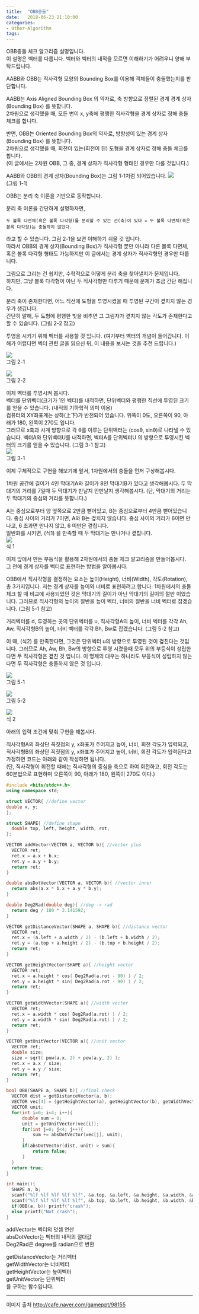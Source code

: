 ```yaml
---
title:  "OBB충돌"
date:   2018-06-23 21:10:00
categories:
- Other-Algorithm
tags:
---
```


OBB충돌 체크 알고리즘 설명입니다.<br>
이 설명은 벡터를 다룹니다. 벡터와 벡터의 내적을 모르면 이해하기가 어려우니 양해 부탁드립니다.<br>

AABB와 OBB는 직사각형 모양의 Bounding Box를 이용해 객체들이 충돌했는지를 판단합니다.<br>

AABB는 Axis Aligned Bounding Box 의 약자로, 축 방향으로 정렬된 경계 경계 상자(Bounding Box) 를 뜻합니다.<br>
2차원으로 생각했을 때, 모든 변이 x, y축에 평행한 직사각형을 경계 상자로 정해 충돌 체크를 합니다.

반면, OBB는 Oriented Bounding Box의 약자로, 방향성이 있는 경계 상자(Bounding Box) 를 뜻합니다.<br>
2차원으로 생각했을 때, 회전이 있는(회전이 된) 도형을 경계 상자로 정해 충돌 체크를 합니다.<br>
(이 글에서는 2차원 OBB, 그 중, 경계 상자가 직사각형 형태인 경우만 다룰 것입니다.)

AABB와 OBB의 경계 상자(Bounding Box)는 그림 1-1처럼 되어있습니다.
<img src = "blob:https://imgur.com/d07a10df-7702-4465-b54b-46b6b5344abb"><br>
(그림 1-1)

OBB는 분리 축 이론을 기반으로 동작합니다.

분리 축 이론을 간단하게 설명하자면,<br>
```
두 볼록 다면체(혹은 볼록 다각형)를 분리할 수 있는 선(축)이 있다 ⇔ 두 볼록 다면체(혹은 볼록 다각형)는 충돌하지 않았다.
```
라고 할 수 있습니다. 그림 2-1을 보면 이해하기 쉬울 것 입니다.<br>
따라서 OBB의 경계 상자(Bounding Box)가 직사각형 뿐만 아니라 다른 볼록 다면체, 혹은 볼록 다각형 형태도 가능하지만 이 글에서는 경계 상자가 직사각형인 경우만 다룹니다.<br>

그림으로 그리는 건 쉽지만, 수학적으로 어떻게 분리 축을 찾아낼지가 문제입니다.<br>
하지만, 그냥 볼록 다각형이 아닌 두 직사각형만 다루기 때문에 문제가 조금 간단 해집니다.<br>

분리 축이 존재한다면, 어느 직선에 도형을 투영시켰을 때 투영된 구간이 곂치지 않는 경우가 생깁니다.<br>
간단히 말해, 두 도형에 평행한 빛을 비추면 그 그림자가 곂치지 않는 각도가 존재한다고 할 수 있습니다. (그림 2-2 참고)<br>

투영을 시키기 위해 벡터를 사용할 것 입니다. (여기부터 벡터의 개념이 들어갑니다. 이해가 어렵다면 벡터 관련 글을 읽으신 뒤, 이 내용을 보시는 것을 추천 드립니다.)

<img src = "https://i.imgur.com/fzPjORr.png"><br>
그림 2-1

<img src = "https://i.imgur.com/C7i9obX.png"><br>
그림 2-2

이제 벡터를 투영시켜 봅시다.<br>
벡터를 단위벡터(크기가 1인 벡터)를 내적하면, 단위벡터와 평행한 직선에 투영된 크기를 얻을 수 있습니다. (내적의 기하학적 의미 이용)<br>
컴퓨터의 XY좌표계는 상하(上下)가 반전되어 있습니다. 위쪽이 0도, 오른쪽이 90, 아래가 180, 왼쪽이 270도 입니다.<br>
그러므로 x축과 시계 방향으로 각 θ를 이루는 단위벡터는 (cosθ, sinθ)로 나타낼 수 있습니다. 벡터A와 단위벡터U를 내적하면, 벡터A를 단위벡터U 의 방향으로 투영시킨 벡터의 크기를 얻을 수 있습니다. (그림 3-1 참고)<br>
<img src = "https://i.imgur.com/pc3mP7a.png"><br>
그림 3-1

이제 구체적으로 구현을 해보기에 앞서, 1차원에서의 충돌을 먼저 구상해봅시다.<br>

1차원 공간에 길이가 4인 막대기A와 길이가 8인 막대기B가 있다고 생각해봅시다. 두 막대기의 거리를 7일때 두 막대기가 만날지 안만날지 생각해봅시다. (단, 막대기의 거리는 두 막대기의 중심의 거리를 뜻합니다.)<br>

A는 중심으로부터 양 옆쪽으로 2만큼 뻗어있고, B는 중심으로부터 4만큼 뻗어있습니다. 중심 사이의 거리가 7이면, A와 B는 곂치지 않습니다. 중심 사이의 거리가 6이면 만나고, 6 초과면 만나지 않고, 6 미만은 곂칩니다.<br>
일반화를 시키면,  (식1) 을 만족할 때 두 막대기는 만나거나 곂칩니다.<br>
<img src = "https://i.imgur.com/d0Uajj2.png"><br>
식 1

이제 앞에서 만든 부등식을 활용해 2차원에서의 충돌 체크 알고리즘을 만들어봅시다.<br>
그 전에 경계 상자를 벡터로 표현하는 방법을 알아봅시다.<br>

OBB에서 직사각형을 결정하는 요소는 높이(Height), 너비(Width), 각도(Rotation), 총 3가지입니다. 저는 경계 상자를 높이와 너비로 표현하려고 합니다. 1차원에서의 충돌 체크 할 때 비교에 사용되었던 것은 막대기의 길이가 아닌 막대기의 길이의 절반 이였습니다. 그러므로 직사각형의 높이의 절반을 높이 벡터, 너비의 절반을 너비 벡터로 잡겠습니다. (그림 5-1 참고)

거리벡터를 d, 투영하는 곳의 단위벡터를 u, 직사각형A의 높이, 너비 벡터를 각각 Ah, Aw, 직사각형B의 높이, 너비 벡터를 각각 Bh, Bw로 잡겠습니다. (그림 5-2 참고)

이 때,  (식2) 를 만족한다면, 그것은 단위벡터 u의 방향으로 투영된 것이 곂친다는 것입니다. 그러므로 Ah, Aw, Bh, Bw의 방향으로 투영 시켰을때 모두 위의 부등식이 성립한다면 두 직사각형은 곂친 것 입니다. 이 명제의 대우는 하나라도 부등식이 성립하지 않는다면  두 직사각형은 충돌하지 않은 것 입니다.

<img src = "https://i.imgur.com/uDlLXnp.png"><br>
그림 5-1

<img src = "https://i.imgur.com/KENLUsv.png"><br>
그림 5-2

<img src = "https://i.imgur.com/BwMyt1Y.png"><br>
식 2

아래의 입력 조건에 맞춰 구현을 해봅시다.

직사각형A의 좌상단 꼭짓점의 y, x좌표가 주어지고 높이, 너비, 회전 각도가 입력되고,<br>
직사각형B의 좌상단 꼭짓점의 y, x좌표가 주어지고 높이, 너비, 회전 각도가 입력된다고 가정하면 코드는 아래와 같이 작성하면 됩니다.<br>
(단, 직사각형이 회전할 때에는 직사각형의 중심을 축으로 하여 회전하고, 회전 각도는 60분법으로 표현하며 오른쪽이 90, 아래가 180, 왼쪽이 270도 이다.)

```cpp
#include <bits/stdc++.h>
using namespace std;

struct VECTOR{ //define vector
double x, y;
};

struct SHAPE{ //define shape
  double top, left, height, width, rot;
};

VECTOR addVector(VECTOR a, VECTOR b){ //vector plus
  VECTOR ret;
  ret.x = a.x + b.x;
  ret.y = a.y + b.y;
  return ret;
}

double absDotVector(VECTOR a, VECTOR b){ //vector inner
  return abs(a.x * b.x + a.y * b.y);
}

double Deg2Rad(double deg){ //deg -> rad
  return deg / 180 * 3.141592;
}

VECTOR getDistanceVector(SHAPE a, SHAPE b){ //distance vector
  VECTOR ret;
  ret.x = (a.left + a.width / 2) - (b.left + b.width / 2);
  ret.y = (a.top + a.height / 2) - (b.top + b.height / 2);
  return ret;
}

VECTOR getHeightVector(SHAPE a){ //height vector
  VECTOR ret;
  ret.x = a.height * cos( Deg2Rad(a.rot - 90) ) / 2;
  ret.y = a.height * sin( Deg2Rad(a.rot - 90) ) / 2;
  return ret;
}

VECTOR getWidthVector(SHAPE a){ //width vector
  VECTOR ret;
  ret.x = a.width * cos( Deg2Rad(a.rot) ) / 2;
  ret.y = a.width * sin( Deg2Rad(a.rot) ) / 2;
  return ret;
}

VECTOR getUnitVector(VECTOR a){ //unit vector
  VECTOR ret;
  double size;
  size = sqrt( pow(a.x, 2) + pow(a.y, 2) );
  ret.x = a.x / size;
  ret.y = a.y / size;
  return ret;
}

bool OBB(SHAPE a, SHAPE b){ //final check
  VECTOR dist = getDistanceVector(a, b);
  VECTOR vec[4] = {getHeightVector(a), getHeightVector(b), getWidthVector(a), getWidthVector(b)};
  VECTOR unit;
  for(int i=0; i<4; i++){
      double sum = 0;
      unit = getUnitVector(vec[i]);
      for(int j=0; j<4; j++){
          sum += absDotVector(vec[j], unit);
      }
      if(absDotVector(dist, unit) > sum){
          return false;
      }
  }
  return true;
}

int main(){
  SHAPE a, b;
  scanf("%lf %lf %lf %lf %lf", &a.top, &a.left, &a.height, &a.width, &a.rot);
  scanf("%lf %lf %lf %lf %lf", &b.top, &b.left, &b.height, &b.width, &b.rot);
  if(OBB(a, b)) printf("crash");
  else printf("Not crash");
}
```

addVector는 벡터의 덧셈 연산<br>
absDotVector는 벡터의 내적의 절대값<br>
Deg2Rad은 degree를 radian으로 변환<br>

getDistanceVector는 거리벡터<br>
getWidthVector는 너비벡터<br>
getHeightVector는 높이벡터<br>
getUnitVector는 단위벡터<br>
를 구하는 함수입니다.

<hr>

이미지 출처 http://cafe.naver.com/gameppt/98155
